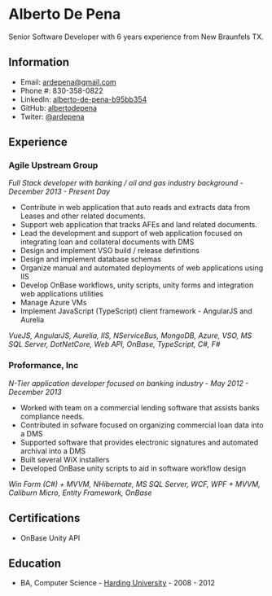 # Alberto De Pena

Senior Software Developer with 6 years experience from New Braunfels TX.

## Information

* Email: ardepena@gmail.com
* Phone #: 830-358-0822
* LinkedIn: <a href="https://www.linkedin.com/in/alberto-de-pena-b95bb354/">alberto-de-pena-b95bb354</a>
* GitHub: <a href="https://github.com/albertodepena">albertodepena</a>
* Twiter: <a href="https://twitter.com/ardepena">@ardepena</a>

## Experience

### Agile Upstream Group

*Full Stack developer with banking / oil and gas industry background - December 2013 - Present Day*

* Contribute in web application that auto reads and extracts data from Leases and other related documents.
* Support web application that tracks AFEs and land related documents.
* Lead the development and support of web application focused on integrating loan and collateral documents with DMS
* Design and implement VSO build / release definitions
* Design and implement database schemas
* Organize manual and automated deployments of web applications using IIS
* Develop OnBase workflows, unity scripts, unity forms and integration web applications utilities
* Manage Azure VMs
* Implement JavaScript (TypeScript) client framework - AngularJS and Aurelia

*VueJS, AngularJS, Aurelia, IIS, NServiceBus, MongoDB, Azure, VSO, MS SQL Server, DotNetCore, Web API, OnBase, TypeScript, C#, F#*

### Proformance, Inc

*N-Tier application developer focused on banking industry - May 2012 - December 2013*

* Worked with team on a commercial lending software that assists banks compliance needs. 
* Contributed in sofware focused on organizing commercial loan data into a DMS
* Supported software that provides electronic signatures and automated archival into a DMS
* Built several WiX installers
* Developed OnBase unity scripts to aid in software workflow design

*Win Form (C#) + MVVM, NHibernate, MS SQL Server, WCF, WPF + MVVM, Caliburn Micro, Entity Framework, OnBase*

## Certifications

* OnBase Unity API

## Education

* BA, Computer Science - <a href="http://www.harding.edu">Harding University</a> - 2008 - 2012
